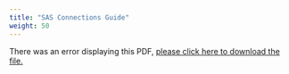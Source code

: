 ```yaml
---
title: "SAS Connections Guide"
weight: 50
---
```


<object data="https://www.truenas.com/docs/files/SASWiringGuidev1_1.pdf" type="application/pdf" width="95%" height="1000">
  There was an error displaying this PDF, <a href="https://www.truenas.com/docs/files/SASWiringGuidev1_1.pdf">please click here to download the file.</a>
</object>
